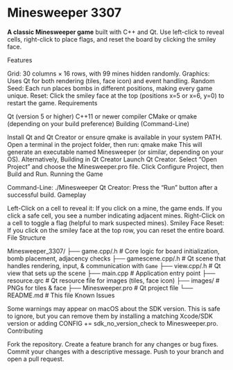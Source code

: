 # Minesweeper 3307

**A classic Minesweeper game** built with C++ and Qt. Use left-click to reveal cells, right-click to place flags, and reset the board by clicking the smiley face.

Features

Grid: 30 columns × 16 rows, with 99 mines hidden randomly.
Graphics: Uses Qt for both rendering (tiles, face icon) and event handling.
Random Seed: Each run places bombs in different positions, making every game unique.
Reset: Click the smiley face at the top (positions x=5 or x=6, y=0) to restart the game.
Requirements

Qt (version 5 or higher)
C++11 or newer compiler
CMake or qmake (depending on your build preference)
Building (Command-Line)

Install Qt and Qt Creator or ensure qmake is available in your system PATH.
Open a terminal in the project folder, then run:
qmake
make
This will generate an executable named Minesweeper (or similar, depending on your OS).
Alternatively, Building in Qt Creator
Launch Qt Creator.
Select “Open Project” and choose the Minesweeper.pro file.
Click Configure Project, then Build and Run.
Running the Game

Command-Line:
./Minesweeper
Qt Creator:
Press the “Run” button after a successful build.
Gameplay

Left-Click on a cell to reveal it:
If you click on a mine, the game ends.
If you click a safe cell, you see a number indicating adjacent mines.
Right-Click on a cell to toggle a flag (helpful to mark suspected mines).
Smiley Face Reset:
If you click on the smiley face at the top row, you can reset the entire board.
File Structure

Minesweeper_3307/
├── game.cpp/.h        # Core logic for board initialization, bomb placement, adjacency checks
├── gamescene.cpp/.h   # Qt scene that handles rendering, input, & communication with `Game`
├── view.cpp/.h        # Qt view that sets up the scene
├── main.cpp           # Application entry point
├── resource.qrc       # Qt resource file for images (tiles, face icon)
├── images/            # PNGs for tiles & face
├── Minesweeper.pro    # Qt project file
└── README.md          # This file
Known Issues

Some warnings may appear on macOS about the SDK version. This is safe to ignore, but you can remove them by installing a matching Xcode/SDK version or adding CONFIG += sdk_no_version_check to Minesweeper.pro.
Contributing

Fork the repository.
Create a feature branch for any changes or bug fixes.
Commit your changes with a descriptive message.
Push to your branch and open a pull request.
